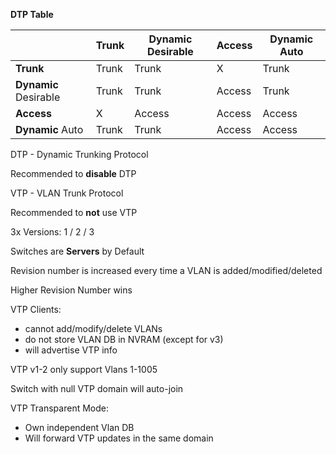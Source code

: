 **DTP Table**

|                       | Trunk | Dynamic Desirable | Access | Dynamic Auto |
| --------------------- | ----- | ----------------- | ------ | ------------ |
| **Trunk**             | Trunk | Trunk             | X      | Trunk        |
| **Dynamic** Desirable | Trunk | Trunk             | Access | Trunk        |
| **Access**            | X     | Access            | Access | Access       |
| **Dynamic** Auto      | Trunk | Trunk             | Access | Access       |

DTP - Dynamic Trunking Protocol

Recommended to **disable** DTP

VTP - VLAN Trunk Protocol

Recommended to **not** use VTP

3x Versions: 1 / 2  / 3

Switches are **Servers** by Default

Revision number is increased every time a VLAN is added/modified/deleted

Higher Revision Number wins

VTP Clients:
- cannot add/modify/delete VLANs
- do not store VLAN DB in NVRAM (except for v3)
- will advertise VTP info

VTP v1-2 only support Vlans 1-1005

Switch with null VTP domain will auto-join

VTP Transparent Mode:
- Own independent Vlan DB
- Will forward VTP updates in the same domain